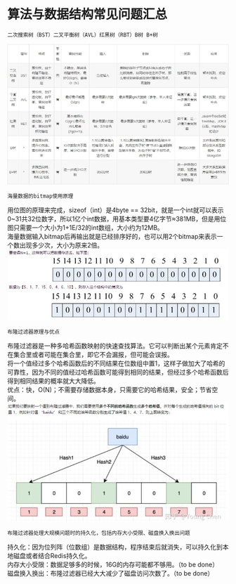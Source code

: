 # 算法与数据结构常见问题汇总
    二次搜索树（BST）二叉平衡树（AVL）红黑树（RBT）B树 B+树
![TC](https://raw.githubusercontent.com/LuciferLau/Skills/master/pic/TreeCompare.jpg)  

    海量数据的bitmap使用原理  
用位图的原理来完成，sizeof（int）是4byte == 32bit，就是一个int就可以表示0~31共32位数字，所以1亿个int数据，用基本类型要4亿字节≈381MB，但是用位图只需要一个大小为1+1E/32的int数组，大小约为12MB。  
海量数据输入bitmap后再输出就是已经排序好的，也可以用2个bitmap来表示一个数出现多少次，大小为原来2倍。  
![bitmap](https://raw.githubusercontent.com/LuciferLau/Skills/master/pic/bitmap.jpg)
 
    布隆过滤器原理与优点  
布隆过滤器是一种多哈希函数映射的快速查找算法。它可以判断出某个元素肯定不在集合里或者可能在集合里，即它不会漏报，但可能会误报。  
将一个值经过多个哈希函数后的不同结果在位数组中置1，这样子做加大了哈希的可靠性，因为不同的值经过哈希函数可能得到相同的结果，但经过多个哈希函数后得到相同结果的概率就大大降低。  
优点：快，O(N)；不需要存储数据本身，只需要它的哈希结果，安全；节省空间。  
![bloom](https://github.com/LuciferLau/Skills/blob/master/pic/bloom%20filter.jpg?raw=true)
 
    布隆过滤器处理大规模问题时的持久化，包括内存大小受限、磁盘换入换出问题  
持久化：因为位列阵（位数组）是数据结构，程序结束后就消失，可以持久化到本地磁盘或者结合Redis持久化。  
内存大小受限：数据足够多的时候，16G的内存可能都不够用。（to be done）  
磁盘换入换出：布隆过滤器已经大大减少了磁盘访问次数了。（to be done）  
